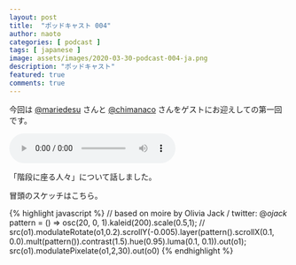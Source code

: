```yaml
---
layout: post
title:  "ポッドキャスト 004"
author: naoto
categories: [ podcast ]
tags: [ japanese ]
image: assets/images/2020-03-30-podcast-004-ja.png
description: "ポッドキャスト"
featured: true
comments: true
---
```


今回は [@mariedesu](https://twitter.com/mariedesu/) さんと [@chimanaco](https://twitter.com/chimanaco) さんをゲストにお迎えしての第一回です。

<audio src="{{ site.baseurl }}/assets/audios/2020-03-30-podcast-004-ja.m4a" controls>
</audio>

「階段に座る人々」について話しました。

冒頭のスケッチはこちら。

{% highlight javascript %}
// based on moire by Olivia Jack / twitter: @_ojack_
pattern = () => osc(20, 0, 1).kaleid(200).scale(0.5,1);
// 
src(o1).modulateRotate(o1,0.2).scrollY(-0.005).layer(pattern().scrollX(0.1, 0.0).mult(pattern()).contrast(1.5).hue(0.95).luma(0.1, 0.1)).out(o1);
src(o1).modulatePixelate(o1,2,30).out(o0)
{% endhighlight %}
